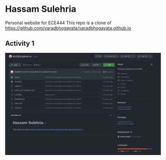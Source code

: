 # Hassam Sulehria

Personal website for ECE444
This repo is a clone of https://github.com/varadbhogayata/varadbhogayata.github.io 

## Activity 1
![Activity 1](acts/act1.png)